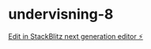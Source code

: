 # undervisning-8

[Edit in StackBlitz next generation editor ⚡️](https://stackblitz.com/~/github.com/AndyKodehode/undervisning-8)